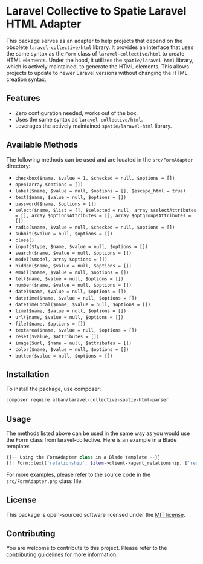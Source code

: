 # Laravel Collective to Spatie Laravel HTML Adapter

This package serves as an adapter to help projects that depend on the obsolete `laravel-collective/html` library. It provides an interface that uses the same syntax as the `Form` class of `laravel-collective/html` to create HTML elements. Under the hood, it utilizes the `spatie/laravel-html` library, which is actively maintained, to generate the HTML elements. This allows projects to update to newer Laravel versions without changing the HTML creation syntax.

## Features
- Zero configuration needed, works out of the box.
- Uses the same syntax as `laravel-collective/html`.
- Leverages the actively maintained `spatie/laravel-html` library.

## Available Methods
The following methods can be used and are located in the `src/FormAdapter` directory:

- `checkbox($name, $value = 1, $checked = null, $options = [])`
- `open(array $options = [])`
- `label($name, $value = null, $options = [], $escape_html = true)`
- `text($name, $value = null, $options = [])`
- `password($name, $options = [])`
- `select($name, $list = [], $selected = null, array $selectAttributes = [], array $optionsAttributes = [], array $optgroupsAttributes = [])`
- `radio($name, $value = null, $checked = null, $options = [])`
- `submit($value = null, $options = [])`
- `close()`
- `input($type, $name, $value = null, $options = [])`
- `search($name, $value = null, $options = [])`
- `model($model, array $options = [])`
- `hidden($name, $value = null, $options = [])`
- `email($name, $value = null, $options = [])`
- `tel($name, $value = null, $options = [])`
- `number($name, $value = null, $options = [])`
- `date($name, $value = null, $options = [])`
- `datetime($name, $value = null, $options = [])`
- `datetimeLocal($name, $value = null, $options = [])`
- `time($name, $value = null, $options = [])`
- `url($name, $value = null, $options = [])`
- `file($name, $options = [])`
- `textarea($name, $value = null, $options = [])`
- `reset($value, $attributes = [])`
- `image($url, $name = null, $attributes = [])`
- `color($name, $value = null, $options = [])`
- `button($value = null, $options = [])`

## Installation

To install the package, use composer:

```sh
composer require alban/laravel-collective-spatie-html-parser
```

## Usage

The methods listed above can be used in the same way as you would use the Form class from laravel-collective. Here is an example in a Blade template:

```php
{{-- Using the FormAdapter class in a Blade template --}}
{!! Form::text('relationship', $item->client->agent_relationship, ['required', 'class' => 'form-control input-sm']) !!}
```

For more examples, please refer to the source code in the `src/FormAdapter.php` class file.

## License

This package is open-sourced software licensed under the [MIT license](https://opensource.org/licenses/MIT).

## Contributing

You are welcome to contribute to this project. Please refer to the [contributing guidelines](CONTRIBUTING.md) for more information.
